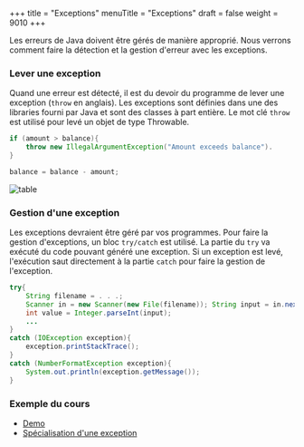 +++
title = "Exceptions"
menuTitle = "Exceptions"
draft = false
weight = 9010
+++

Les erreurs de Java doivent être gérés de manière approprié. Nous verrons comment faire la détection et la gestion d'erreur avec les exceptions.

### Lever une exception

Quand une erreur est détecté, il est du devoir du programme de lever une exception (`throw` en anglais). Les exceptions sont définies dans une des libraries fourni par Java et sont des classes à part entière. Le mot clé `throw` est utilisé pour levé un objet de type Throwable.

```java
if (amount > balance){
    throw new IllegalArgumentException("Amount exceeds balance").
}

balance = balance - amount;
```

![table](/inf111/images/throwable.jpg)

### Gestion d'une exception

Les exceptions devraient être géré par vos programmes. Pour faire la gestion d'exceptions, un bloc `try/catch` est utilisé. La partie du `try` va exécuté du code pouvant généré une exception. Si un exception est levé, l'exécution saut directement à la partie `catch` pour faire la gestion de l'exception.

```java
try{
    String filename = . . .;
    Scanner in = new Scanner(new File(filename)); String input = in.next();
    int value = Integer.parseInt(input);
    ...
}
catch (IOException exception){
    exception.printStackTrace();
}
catch (NumberFormatException exception){
    System.out.println(exception.getMessage());
}
```

### Exemple du cours

* [Demo](/INF111/sources/ExceptionDemo.java)
* [Spécialisation d'une exception](/INF111/sources/TestException.java)